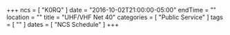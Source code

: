 +++
ncs = [ "K0RQ" ]
date = "2016-10-02T21:00:00-05:00"
endTime = ""
location = ""
title = "UHF/VHF Net 40"
categories = [ "Public Service" ]
tags = [ "" ]
dates = [ "NCS Schedule" ]
+++
